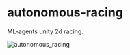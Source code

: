 # autonomous-racing
ML-agents unity 2d racing.

![autonomous_racing](https://github.com/S-Gemmin/autonomous-racing/assets/123339567/cd7fdffb-6f75-4687-b7d9-264b067de597)

